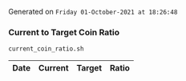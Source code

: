 Generated on `Friday 01-October-2021 at 18:26:48`

### Current to Target Coin Ratio
`current_coin_ratio.sh`

Date|Current|Target|Ratio
---|---|---|---
